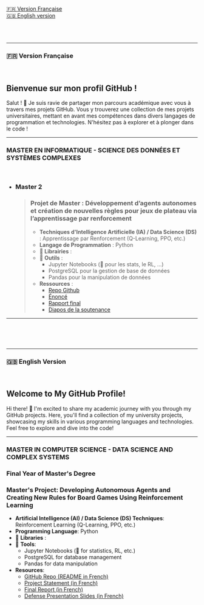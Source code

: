[🇫🇷 Version Française](#french-version)  
[🇬🇧 English version](#english-version)

<br>
<br>

---

### 🇫🇷 **Version Française**

<br>

## Bienvenue sur mon profil GitHub !


Salut ! 👋 Je suis ravie de partager mon parcours académique avec vous à travers mes projets GitHub. Vous y trouverez une collection de mes projets universitaires, mettant en avant mes compétences dans divers langages de programmation et technologies. N'hésitez pas à explorer et à plonger dans le code !

---


### MASTER EN INFORMATIQUE - SCIENCE DES DONNÉES ET SYSTÈMES COMPLEXES

<br>

- ### Master 2 

  > ### Projet de Master : Développement d’agents autonomes et création de nouvelles règles pour jeux de plateau via l’apprentissage par renforcement
  > - **Techniques d'Intelligence Artificielle (IA) / Data Science (DS)** : Apprentissage par Renforcement (Q-Learning, PPO, etc.)
  > - **Langage de Programmation** : Python
  > - 🚧 **Librairies** :
  > - 🚧 **Outils** :
  >   - Jupyter Notebooks (🚧 pour les stats, le RL, ...)
  >   - PostgreSQL pour la gestion de base de données
  >   - Pandas pour la manipulation de données
  > - **Ressources** :
  >   - [Repo Github](https://github.com/zoemarquis/autonomous-board-game-agents)
  >   - [Énoncé](https://github.com/zoemarquis/autonomous-board-game-agents/blob/c03908edda43d2a73ad878fdb0e4da46f3a5c6b6/resources/initial_requirements.pdf) 
  >   - [Rapport final](https://github.com/zoemarquis/autonomous-board-game-agents/blob/c03908edda43d2a73ad878fdb0e4da46f3a5c6b6/resources/final_report.pdf)
  >   - [Diapos de la soutenance](https://github.com/zoemarquis/autonomous-board-game-agents/blob/c03908edda43d2a73ad878fdb0e4da46f3a5c6b6/resources/presentation.pdf)


---

<br>
<br>
<br>

---

### 🇬🇧 **English Version**

<br>

## Welcome to My GitHub Profile!

Hi there! 👋 I'm excited to share my academic journey with you through my GitHub projects. Here, you'll find a collection of my university projects, showcasing my skills in various programming languages and technologies. Feel free to explore and dive into the code!

---

### MASTER IN COMPUTER SCIENCE - DATA SCIENCE AND COMPLEX SYSTEMS

### Final Year of Master's Degree

### Master's Project: Developing Autonomous Agents and Creating New Rules for Board Games Using Reinforcement Learning

- **Artificial Intelligence (AI) / Data Science (DS) Techniques**: Reinforcement Learning (Q-Learning, PPO, etc.)
- **Programming Language**: Python
- 🚧 **Libraries** : 
- 🚧 **Tools**:
  - Jupyter Notebooks (🚧 for statistics, RL, etc.)
  - PostgreSQL for database management
  - Pandas for data manipulation
- **Resources**:
  - [GitHub Repo (README in French)](https://github.com/zoemarquis/autonomous-board-game-agents)
  - [Project Statement (in French)](https://github.com/zoemarquis/autonomous-board-game-agents/blob/c03908edda43d2a73ad878fdb0e4da46f3a5c6b6/resources/initial_requirements.pdf)
  - [Final Report (in French)](https://github.com/zoemarquis/autonomous-board-game-agents/blob/c03908edda43d2a73ad878fdb0e4da46f3a5c6b6/resources/final_report.pdf)
  - [Defense Presentation Slides (in French)](https://github.com/zoemarquis/autonomous-board-game-agents/blob/c03908edda43d2a73ad878fdb0e4da46f3a5c6b6/resources/presentation.pdf)
